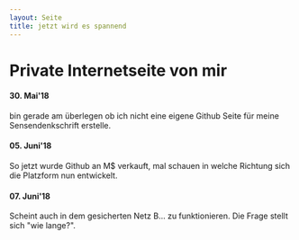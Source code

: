 ```yaml
---
layout: Seite                
title: jetzt wird es spannend               
--- 
```



Private Internetseite von mir
============================================

#### 30. Mai'18
bin gerade am überlegen ob ich nicht eine eigene Github Seite für meine Sensendenkschrift erstelle.

#### 05. Juni'18
So jetzt wurde Github an M$ verkauft, mal schauen in welche Richtung sich die Platzform nun entwickelt.

#### 07. Juni'18
Scheint auch in dem gesicherten Netz B... zu funktionieren. Die Frage stellt sich "wie lange?".





